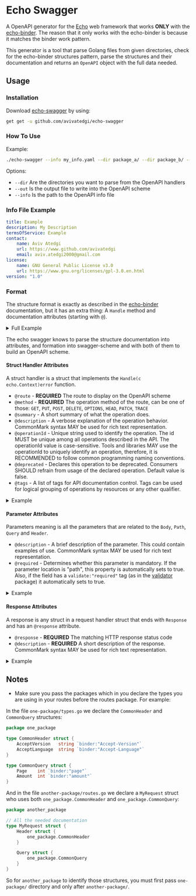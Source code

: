 # Echo Swagger

A OpenAPI generator for the [Echo](https://echo.labstack.com/) web framework that works **ONLY** with the [echo-binder](https://github.com/avivatedgi/echo-binder). The reason that it only works with the echo-binder is because it matches the binder work pattern.

This generator is a tool that parse Golang files from given directories, check for the echo-binder structures pattern, parse the structures and their documentation and returns an `OpenAPI` object with the full data needed.

## Usage

### Installation

Download [echo-swagger](https://github.com/avivatedgi/echo-swagger) by using:

```bash
get get -u github.com/avivatedgi/echo-swagger
```

### How To Use

Example:

```bash
./echo-swagger --info my_info.yaml --dir package_a/ --dir package_b/ --dir package_c/ --out openapi.yaml
```

Options:

* `--dir` Are the directories you want to parse from the OpenAPI handlers
* `--out` Is the output file to write into the OpenAPI scheme
* `--info` Is the path to the OpenAPI info file

### Info File Example

```yaml
title: Example
description: My Description
termsOfService: Example
contact:
    name: Aviv Atedgi
    url: https://www.github.com/avivatedgi
    email: aviv.atedgi2000@gmail.com
license:
    name: GNU General Public License v3.0
    url: https://www.gnu.org/licenses/gpl-3.0.en.html
version: "1.0"
```

### Format

The structure format is exactly as described in the [echo-binder](https://github.com/avivatedgi/echo-binder) documentation, but it has an extra thing: A `Handle` method and documentation attributes (starting with `@`).

<details>
  <summary>Full Example</summary>

```go
type CommonHeader struct {
    JWT            string `binder:"jwt"`
    AcceptLanguage string `binder:"Accept-Language"`
}

type CommonResponse struct {
    StatusCode int `json:"status_code"`
}

// @route /users/{id}
// @method PUT
// @summary A little summary about this route - update user by id.
// @description Some description about this route.
// A description can also be multi-line.
// This route update the user by it's id.
// @operationId update-user-by-id
// @tags Users
type UpdateUserById struct {
    // @description The body description
    Body struct {
        // @description The username description, will be also required because of
        // the go-playground/validator validate required tag.
        Username string `json:"username" validate:"required"`
    }

    Header struct {
        CommonHeader
    }

    Path struct {
        // @description The id path param, required by default.
        Id string `binder:"id"`
    }

    Query struct {
        // @description The age of the user
        // @required
        Age int `binder:"age"`
    }

    // @response 200
    // @description A success response
    OKResponse struct {
        CommonResponse
    }

    // @response 400
    // @description A bad response
    BadRequestResponse struct {
        CommonResponse
    }
}

func (s *UpdateUserById) Handle(c echo.Context) error {
    return nil
}
```

</details>

The echo swagger knows to parse the structure documentation into attributes, and formation into swagger-scheme and with both of them to build an OpenAPI scheme.

#### Struct Handler Attributes

A struct handler is a struct that implements the `Handle(c echo.Context)error` function.

* `@route` - **REQUIRED** The route to display on the OpenAPI scheme
* `@method` - **REQUIRED** The operation method of the route, can be one of those: `GET`,  `PUT`,  `POST`,  `DELETE`,  `OPTIONS`,  `HEAD`,  `PATCH`,  `TRACE`
* `@summary` - A short summary of what the operation does.
* `@description` - A verbose explanation of the operation behavior. CommonMark syntax MAY be used for rich text representation.
* `@operationId` - Unique string used to identify the operation. The id MUST be unique among all operations described in the API. The operationId value is case-sensitive. Tools and libraries MAY use the operationId to uniquely identify an operation, therefore, it is RECOMMENDED to follow common programming naming conventions.
* `@deprecated` - Declares this operation to be deprecated. Consumers SHOULD refrain from usage of the declared operation. Default value is false.
* `@tags` - A list of tags for API documentation control. Tags can be used for logical grouping of operations by resources or any other qualifier.

<details>
  <summary>Example</summary>

```go
// @route /users/{id}
// @method PUT
// @summary A little summary about this route - update user by id.
// @description Some description about this route.
// A description can also be multi-line.
// This route update the user by it's id.
// @operationId update-user-by-id
// @tags Users Updates
type UpdateUserById struct {}
```

</details>

#### Parameter Attributes

Parameters meaning is all the parameters that are related to the `Body`, `Path`, `Query` and `Header`.

* `@description` - A brief description of the parameter. This could contain examples of use. CommonMark syntax MAY be used for rich text representation.
* `@required` - Determines whether this parameter is mandatory. If the parameter location is "path", this property is automatically sets to true. Also, if the field has a `validate:"required"` tag (as in the [validator](https://github.com/go-playground/validator) package) it automatically sets to true.

<details>
  <summary>Example</summary>

  ```go
  // @route /example/{id}
  // @method PUT
  type Example struct {
    Path struct {
        // This field will be required by default because it is a path field.
        Id string `binder:"id"`
    }

    Header struct {
        // This field will be required because of the required tag.
        // @required
        AcceptLanguage string `binder:"Accept-Language"`
    }

    Query struct {
        // This field will be required because of the validate:"required" tag.
        Page int `binder:"page" validate:"required"`
    }
  }

  func (e *Example) Handle(c echo.Context) error {
    return nil
  }
  ```

</details>

#### Response Attributes

A response is any struct in a request handler struct that ends with `Response` and has an `@response` attribute.

* `@response` - **REQUIRED** The matching HTTP response status code
* `@description` - **REQUIRED** A short description of the response. CommonMark syntax MAY be used for rich text representation.

<details>
  <summary>Example</summary>

  ```go
    // @response 200
    // @description A success response
    OKResponse struct {
        Status int `json:"status"`
    }

    // @response 400
    // @description A bad response
    BadRequestResponse struct {
        Error string `json:"error"`
        Data  struct {
            Location string `json:"location"`
        } `json:"data"`
    }
  ```

</details>

## Notes

* Make sure you pass the packages which in you declare the types you are using in your routes before the routes package. For example:

In the file `one-package/types.go` we declare the `CommonHeader` and `CommonQuery` structures:

```go
package one_package

type CommonHeader struct {
    AcceptVersion   string `binder:"Accept-Version"`
    AcceptLanguage  string `binder:"Accept-Language"`
}

type CommonQuery struct {
    Page    int `binder:"page"`
    Amount  int `binder:"amount"`
}
```

And in the file `another-package/routes.go` we declare a `MyRequest` struct who uses both `one_package.CommonHeader` and `one_package.CommonQuery`:

```go
package another_package

// All the needed documentation
type MyRequest struct {
    Header struct {
        one_package.CommonHeader
    }

    Query struct {
        one_package.CommonQuery
    }
}
```

So for `another_package` to identify those structures, you must first pass `one-package/` directory and only after `another-package/`.
